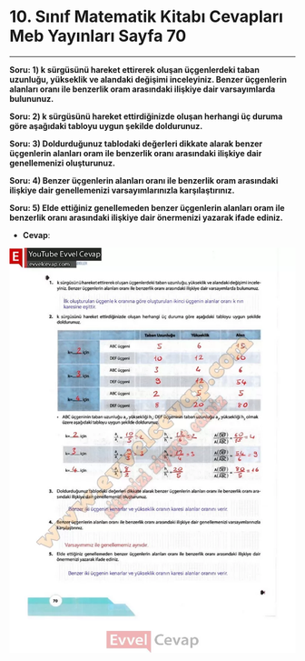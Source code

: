 # 10. Sınıf Matematik Kitabı Cevapları Meb Yayınları Sayfa 70

---

**Soru: 1) k sürgüsünü hareket ettirerek oluşan üçgenlerdeki taban uzunluğu, yükseklik ve alandaki değişimi inceleyiniz. Benzer üçgenlerin alanları oranı ile benzerlik oram arasındaki ilişkiye dair varsayımlarda bulununuz.**

**Soru: 2) k sürgüsünü hareket ettirdiğinizde oluşan herhangi üç duruma göre aşağıdaki tabloyu uygun şekilde doldurunuz.**

**Soru: 3) Doldurduğunuz tablodaki değerleri dikkate alarak benzer üçgenlerin alanları oram ile benzerlik oranı arasındaki ilişkiye dair genellemenizi oluşturunuz.**

**Soru: 4) Benzer üçgenlerin alanları oranı ile benzerlik oram arasındaki ilişkiye dair genellemenizi varsayımlarınızla karşılaştırınız.**

**Soru: 5) Elde ettiğiniz genellemeden benzer üçgenlerin alanları oram ile benzerlik oranı arasındaki ilişkiye dair önermenizi yazarak ifade ediniz.**

-   **Cevap**:

![Image 1](./image_1.webp)